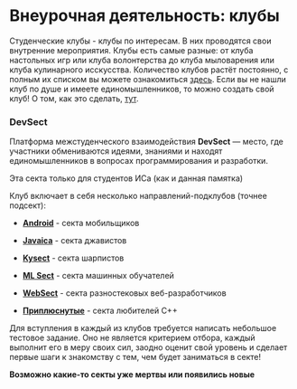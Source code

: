 # Внеурочная деятельность: клубы

Студенческие клубы - клубы по интересам. В них проводятся свои внутренние мероприятия. Клубы есть самые разные: от клуба настольных игр или клуба волонтерства до клуба мыловарения или клуба кулинарного исскусства. Количество клубов растёт постоянно, с полным их списком вы можете ознакомиться [здесь](https://student.itmo.ru/ru/clubs/). Если вы не нашли клуб по душе и имеете единомышленников, то можно создать свой клуб! О том, как это сделать, [тут](https://student.itmo.ru/ru/new_club/).

### **DevSect**

Платформа межстуденческого взаимодействия **DevSect** — место, где участники обмениваются идеями, знаниями и находят единомышленников в вопросах программирования и разработки.

Эта секта только для студентов ИСа (как и данная памятка)

Клуб включает в себя несколько направлений-подклубов (точнее подсект):

* [**Android**](https://github.com/Android-Dev-Sect/Introduction) - секта мобильщиков

* [**Javaica**](https://github.com/javaica/javaica) - секта джавистов

* [**Kysect**](https://github.com/kysect/Main) - секта шарпистов

* [**ML Sect**](https://github.com/mlsect-dojo/Main) - секта машинных обучателей

* [**WebSect**](https://github.com/websect-itmo/FAQ) - секта разностековых веб-разработчиков

* [**Приплюснутые**](https://github.com/CodingPenguinParty/kernel/blob/master/README.md) - секта любителей C++

Для вступления в каждый из клубов требуется написать небольшое тестовое задание. Оно не является критерием отбора, каждый выполнит его в меру своих сил, заодно оценит свой уровень и сделает первые шаги к знакомству с тем, чем будет заниматься в секте!

**Возможно какие-то секты уже мертвы или появились новые**
